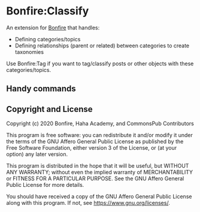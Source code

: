 # Bonfire:Classify

An extension for [Bonfire](https://bonfire.cafe/) that handles:

- Defining categories/topics
- Defining relationships (parent or related) between categories to create taxonomies

Use Bonfire:Tag if you want to tag/classify posts or other objects with these categories/topics.

## Handy commands

## Copyright and License

Copyright (c) 2020 Bonfire, Haha Academy, and CommonsPub Contributors

This program is free software: you can redistribute it and/or modify
it under the terms of the GNU Affero General Public License as
published by the Free Software Foundation, either version 3 of the
License, or (at your option) any later version.

This program is distributed in the hope that it will be useful, but
WITHOUT ANY WARRANTY; without even the implied warranty of
MERCHANTABILITY or FITNESS FOR A PARTICULAR PURPOSE.  See the GNU
Affero General Public License for more details.

You should have received a copy of the GNU Affero General Public
License along with this program.  If not, see <https://www.gnu.org/licenses/>.
